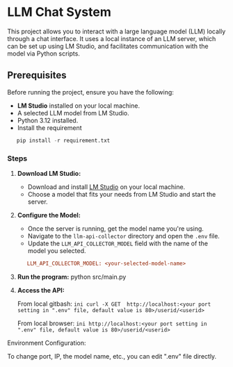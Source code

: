 # LLM Chat System

This project allows you to interact with a large language model (LLM) locally through a chat interface. It uses a local instance of an LLM server, which can be set up using LM Studio, and facilitates communication with the model via Python scripts.

## Prerequisites

Before running the project, ensure you have the following:

- **LM Studio** installed on your local machine.
- A selected LLM model from LM Studio.
- Python 3.12 installed.
- Install the requirement
```python
   pip install -r requirement.txt
```
### Steps

1. **Download LM Studio:**
   - Download and install [LM Studio](https://lmstudio.com) on your local machine.
   - Choose a model that fits your needs from LM Studio and start the server.

2. **Configure the Model:**
   - Once the server is running, get the model name you're using.
   - Navigate to the `llm-api-collector` directory and open the `.env` file.
   - Update the `LLM_API_COLLECTOR_MODEL` field with the name of the model you selected.

   ```ini
      LLM_API_COLLECTOR_MODEL: <your-selected-model-name>
   ```
3. **Run the program:**
   python src/main.py
4. **Access the API:**
   
   From local gitbash: ```ini curl -X GET  http://localhost:<your port setting in ".env" file, default value is 80>/userid/<userid>```
   
   From local browser: ```ini http://localhost:<your port setting in ".env" file, default value is 80>/userid/<userid>```

Environment Configuration:

To change port, IP, the model name, etc., you can edit ".env" file directly.
